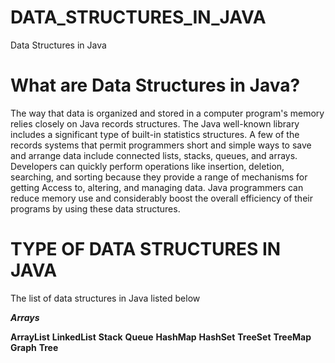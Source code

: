 # DATA_STRUCTURES_IN_JAVA
Data Structures in Java

# What are Data Structures in Java?
The way that data is organized and stored in a computer program's memory relies closely on Java records structures. The Java well-known library includes a significant type of built-in statistics structures. A few of the records systems that permit programmers short and simple ways to save and arrange data include connected lists, stacks, queues, and arrays. Developers can quickly perform operations like insertion, deletion, searching, and sorting because they provide a range of mechanisms for getting Access to, altering, and managing data. Java programmers can reduce memory use and considerably boost the overall efficiency of their programs by using these data structures.

# TYPE OF DATA STRUCTURES IN JAVA

The list of data structures in Java listed below

_**Arrays**_


**ArrayList**
**LinkedList**
**Stack**
**Queue**
**HashMap**
**HashSet**
**TreeSet**
**TreeMap**
**Graph**
**Tree**
